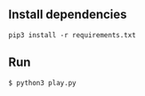 ## Install dependencies

```
pip3 install -r requirements.txt
```

## Run

```
$ python3 play.py
```